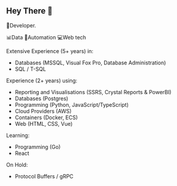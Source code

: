 ## Hey There 👋

🚀Developer.

📊Data 🤖Automation 💻Web tech

Extensive Experience (5+ years) in:

- Databases (MSSQL, Visual Fox Pro, Database Administration)
- SQL / T-SQL

Experience (2+ years) using:

- Reporting and Visualisations (SSRS, Crystal Reports & PowerBI)
- Databases (Postgres)
- Programming (Python, JavaScript/TypeScript)
- Cloud Providers (AWS)
- Containers (Docker, ECS)
- Web (HTML, CSS, Vue)

Learning:

- Programming (Go)
- React

On Hold:
- Protocol Buffers / gRPC

<!--
**Ol1BoT/Ol1BoT** is a ✨ _special_ ✨ repository because its `README.md` (this file) appears on your GitHub profile.

Here are some ideas to get you started:

- 🔭 I’m currently working on ...
- 🌱 I’m currently learning ...
- 👯 I’m looking to collaborate on ...
- 🤔 I’m looking for help with ...
- 💬 Ask me about ...
- 📫 How to reach me: ...
- 😄 Pronouns: ...
- ⚡ Fun fact: ...
-->

